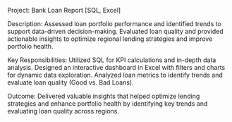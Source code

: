 Project: Bank Loan Report
[SQL, Excel]

Description:
Assessed loan portfolio performance and identified trends to support data-driven decision-making. 
Evaluated loan quality and provided actionable insights to optimize regional lending strategies and improve portfolio health.

Key Responsibilities:
Utilized SQL for KPI calculations and in-depth data analysis.
Designed an interactive dashboard in Excel with filters and charts for dynamic data exploration.
Analyzed loan metrics to identify trends and evaluate loan quality (Good vs. Bad Loans).

Outcome:
Delivered valuable insights that helped optimize lending strategies 
and enhance portfolio health by identifying key trends and evaluating loan quality across regions.
